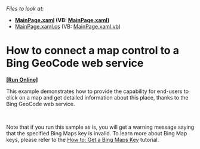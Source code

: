 <!-- default file list -->
*Files to look at*:

* **[MainPage.xaml](./CS/DXMap_Geocode/MainPage.xaml) (VB: [MainPage.xaml](./VB/DXMap_Geocode/MainPage.xaml))**
* [MainPage.xaml.cs](./CS/DXMap_Geocode/MainPage.xaml.cs) (VB: [MainPage.xaml.vb](./VB/DXMap_Geocode/MainPage.xaml.vb))
<!-- default file list end -->
# How to connect a map control to a Bing GeoCode web service
<!-- run online -->
**[[Run Online]](https://codecentral.devexpress.com/e4199)**
<!-- run online end -->


<p>This example demonstrates how to provide the capability for end-users to click on a map and get detailed information about this place, thanks to the Bing GeoCode web service.</p><br />
<p>Note that if you run this sample as is, you will get a warning message saying that the specified Bing Maps key is invalid. To learn more about Bing Map keys, please refer to the <a href="http://help.devexpress.com/#Silverlight/CustomDocument5975"><u>How to: Get a Bing Maps Key</u></a> tutorial.</p><br />


<br/>


